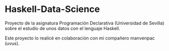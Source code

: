 # Haskell-Data-Science
Proyecto de la asignatura Programación Declarativa (Universidad de Sevilla) sobre el estudio de unos datos con el lenguaje Haskell.

Este proyecto lo realicé en colaboración con mi compañero manvenpac (uvus).
